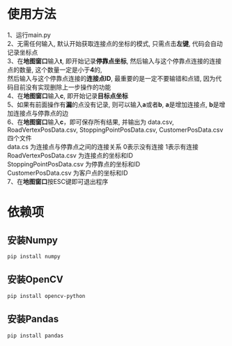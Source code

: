 # 使用方法
1、运行main.py  
2、无需任何输入, 默认开始获取连接点的坐标的模式, 只需点击**左键**, 代码会自动记录坐标点  
3、在**地图窗口**输入**t**, 即开始记录**停靠点坐标**, 然后输入与这个停靠点连接的连接点的数量, 这个数量一定是小于**4**的,  
   然后输入与这个停靠点连接的**连接点ID**, 最重要的是一定不要输错和点错, 因为代码目前没有实现删除上一步操作的功能  
4、在**地图窗口**输入**c**, 即开始记录**目标点坐标**  
5、如果有前面操作有**漏**的点没有记录, 则可以输入**a**或者**b**, **a**是增加连接点, **b**是增加连接点与停靠点的边  
6、在**地图窗口**输入**c**，即可保存所有结果, 并输出为 data.csv, RoadVertexPosData.csv,  StoppingPointPosData.csv, CustomerPosData.csv四个文件  
    data.cs 为连接点与停靠点之间的连接关系 0表示没有连接 1表示有连接  
    RoadVertexPosData.csv 为连接点的坐标和ID  
    StoppingPointPosData.csv 为停靠点的坐标和ID  
    CustomerPosData.csv 为客户点的坐标和ID  
7、在**地图窗口**按ESC键即可退出程序  

# 依赖项
## 安装Numpy  
`pip install numpy` 
## 安装OpenCV
`pip install opencv-python`
## 安装Pandas
`pip install pandas`
